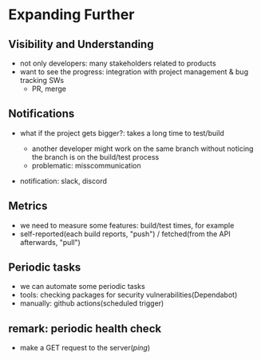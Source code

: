 # Expanding Further

## Visibility and Understanding
- not only developers: many stakeholders related to products
- want to see the progress: integration with project management & bug tracking SWs
  - PR, merge

## Notifications
- what if the project gets bigger?: takes a long time to test/build
  - another developer might work on the same branch without noticing the branch is on the build/test process
  - problematic: misscommunication

- notification: slack, discord

## Metrics
- we need to measure some features: build/test times, for example
- self-reported(each build reports, "push") / fetched(from the API afterwards, "pull")

## Periodic tasks
- we can automate some periodic tasks
- tools: checking packages for security vulnerabilities(Dependabot)
- manually: github actions(scheduled trigger)

## **remark**: periodic health check
- make a GET request to the server(*ping*)